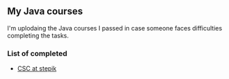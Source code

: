 ## My Java courses
I'm uplodaing the Java courses I passed in case someone faces difficulties completing the tasks.

### List of completed
 * [CSC at stepik](./CSC_Java_Intro_Stepik)